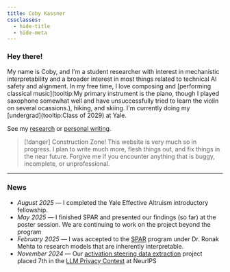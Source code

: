 ```yaml
---
title: Coby Kassner
cssclasses:
  - hide-title
  - hide-meta
---
```



<script src="https://unpkg.com/feather-icons"></script>
<script>
  function initializeIcons() {
    feather.replace();
  }

  // Initialize on first load
  document.addEventListener('DOMContentLoaded', initializeIcons);
  
  // Re-initialize on page navigation
  document.addEventListener('nav', initializeIcons);
</script>

<div class="social-icons">
  <a href="https://cobylk.io/curriculum_vitae.pdf" target="_blank" class="tooltip" data-tooltip="Curriculum Vitae" data-cursor="pointer">
    <i data-feather="file-text"></i>
  </a>
  <a href="https://github.com/cobylk" target="_blank" class="tooltip" data-tooltip="GitHub Profile" data-cursor="pointer">
    <i data-feather="github"></i>
  </a>
  <a href="https://www.linkedin.com/in/cobylk" target="_blank" class="tooltip" data-tooltip="LinkedIn Profile" data-cursor="pointer">
    <i data-feather="linkedin"></i>
  </a>
  <a href="mailto:kassner@cobylk.io" class="tooltip" data-tooltip="Email" data-cursor="pointer">
    <i data-feather="mail"></i>
  </a>
</div>


### Hey there!
My name is Coby, and I'm a student researcher with interest in mechanistic interpretability and a broader interest in most things related to technical AI safety and alignment. In my free time, I love composing and [performing classical music](tooltip:My primary instrument is the piano, though I played saxophone somewhat well and have unsuccessfully tried to learn the violin on several ocassions.), hiking, and skiing. I'm currently doing my [undergrad](tooltip:Class of 2029) at Yale.

See my [research](Research/index) or [personal writing](Personal/index).

> [!danger]  Construction Zone!
> This website is very much so in progress. I plan to write much more, flesh things out, and fix things in the near future. Forgive me if you encounter anything that is buggy, incomplete, or unprofessional.

***
### News
- *August 2025* — I completed the Yale Effective Altruism introductory fellowship.
- *May 2025* — I finished SPAR and presented our findings (so far) at the poster session. We are continuing to work on the project beyond the program
- *February 2025* — I was accepted to the [SPAR](https://sparai.org) program under Dr. Ronak Mehta to research models that are inherently interpretable.
- *November 2024* — Our [activation steering data extraction](Research/caa_data_extraction) project placed 7th in the [LLM Privacy Contest](https://llm-pc.github.io/) at NeurIPS